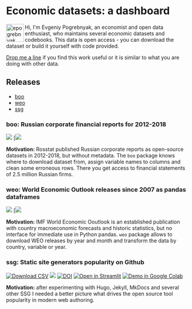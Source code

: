 # Economic datasets: a dashboard

<img class="avatar" align="left" alt="epogrebnyak" src="https://github.com/epogrebnyak.png?v=3&s=96" width="48" height="48" />

Hi, I'm Evgeniy Pogrebnyak, an economist and open data enthusiast, who maintains several economic datasets and codebooks. 
This data is open access - you can download the dataset or build it yourself with code provided. 

<a href="mailto:e.pogrebnyak@gmail.com">Drop me a line</a> if you find this work useful or it is similar to what you are doing with other data.

[tg]: https://t.me/epoepo
[tw]: https://twitter.com/PogrebnyakE

## Releases

- [boo](#boo)
- [weo](#weo)
- [ssg](#ssg)

<a name="boo">
  
### boo: Russian corporate financial reports for 2012-2018

[![](https://badgen.net/badge/icon/github?icon=github&label)][boo]
[![](https://badgen.net/pypi/v/boo)

[boo]: https://github.com/ru-corporate/boo

**Motivation:** Rosstat published Russian corporate reports as open-source datasets 
in 2012-2018, but without metadata. The `boo` package knows where to 
download dataset from, assign variable names to columns and clean some erroneous rows.
There you get access to financial statements of 2.5 million Russian firms.

<a name="weo">
  
### weo: World Economic Outlook releases since 2007 as pandas dataframes

[![](https://badgen.net/badge/icon/github?icon=github&label)][weo]
[![](https://badgen.net/pypi/v/weo)


[weo]: https://github.com/ru-corporate/boo

**Motivation:** IMF World Economic Ooutlook is an established publication with country macroeconomic forecasts
and historic statistics, but no interface for immediate use in Python pandas. `weo`
package allows to download WEO releases by year and month and transform the data by country, variable or year.

<a name="ssg">
  
### ssg: Static site generators popularity on Github

[![Download CSV](https://img.shields.io/badge/download-CSV-brightgreen)][url]
[![](https://badgen.net/badge/icon/github?icon=github&label)][ssg]
[![DOI](https://zenodo.org/badge/DOI/10.5281/zenodo.4429834.svg)](https://doi.org/10.5281/zenodo.4429834)
[![Open in Streamlit](https://static.streamlit.io/badges/streamlit_badge_black_white.svg)][st]
[![Demo in Google Colab](https://img.shields.io/badge/Colab-Open-orange)][colab]

[url]: https://raw.githubusercontent.com/epogrebnyak/ssg-dataset/main/data/ssg.csv
[ssg]: https://github.com/epogrebnyak/ssg-dataset
[st]: https://share.streamlit.io/epogrebnyak/ssg-dataset/main
[colab]: https://colab.research.google.com/drive/1041e6yOyVRty5lirnbZOAU1zJ3TN77ta

**Motivation:** after experimenting with Hugo, Jekyll, MkDocs and several other SSG I needed
a better picture what drives the open source tool popularity in modern web authoring.


<!--
## Scripts and demos
## Archive
-->
